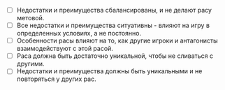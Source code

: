 - [ ] Недостатки и преимущества сбалансированы, и не делают расу метовой.
- [ ] Все недостатки и преимущества ситуативны - влияют на игру в определенных условиях, а не постоянно.
- [ ] Особенности расы влияют на то, как другие игроки и антагонисты взаимодействуют с этой расой.
- [ ] Раса должна быть достаточно уникальной, чтобы не сливаться с другими.
- [ ] Недостатки и преимущества должны быть уникальными и не повторяться у других рас.